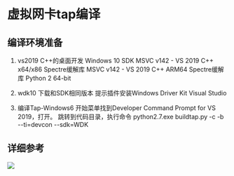 # 虚拟网卡tap编译

## 编译环境准备

1. vs2019
    C++的桌面开发
    Windows 10 SDK
    MSVC v142 - VS 2019 C++ x64/x86 Spectre缓解库
    MSVC v142 - VS 2019 C++ ARM64 Spectre缓解库
    Python 2 64-bit

2. wdk10
    下载和SDK相同版本
    提示插件安装Windows Driver Kit Visual Studio 


3. 编译Tap-Windows6
    开始菜单找到Developer Command Prompt for VS 2019，打开。
    跳转到代码目录，执行命令
    python2.7.exe  buildtap.py -c -b --ti=devcon --sdk=WDK


## 详细参考

![](./使用%20VS2019和WDK10%20编译Tap-Windows6的教程.png)